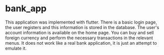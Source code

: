 # bank_app
 This application was implemented with flutter. There is a basic login page, the user registers and this information is stored in the database. The user's account information is available on the home page. You can buy and sell foreign currency and perform the necessary transactions in the relevant menus. It does not work like a real bank application, it is just an attempt to emulate it.
